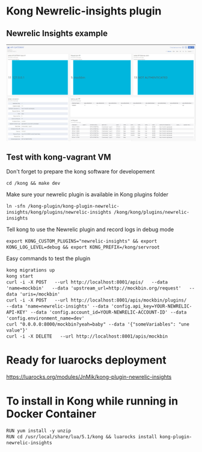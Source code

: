 # Kong Newrelic-insights plugin

## Newrelic Insights example

<img src="newrelic-insights-example.jpg" align="center" />

## Test with kong-vagrant VM

Don't forget to prepare the kong software for developement

    cd /kong && make dev

Make sure your newrelic plugin is available in Kong plugins folder

    ln -sfn /kong-plugin/kong-plugin-newrelic-insights/kong/plugins/newrelic-insights /kong/kong/plugins/newrelic-insights

Tell kong to use the Newrelic plugin and record logs in debug mode

    export KONG_CUSTOM_PLUGINS="newrelic-insights" && export KONG_LOG_LEVEL=debug && export KONG_PREFIX=/kong/servroot

Easy commands to test the plugin

    kong migrations up
    kong start
    curl -i -X POST   --url http://localhost:8001/apis/   --data 'name=mockbin'   --data 'upstream_url=http://mockbin.org/request'   --data 'uris=/mockbin'
    curl -i -X POST   --url http://localhost:8001/apis/mockbin/plugins/   --data 'name=newrelic-insights' --data 'config.api_key=YOUR-NEWRELIC-API-KEY' --data 'config.account_id=YOUR-NEWRELIC-ACCOUNT-ID' --data 'config.environment_name=dev'
    curl "0.0.0.0:8000/mockbin?yeah=baby" --data '{"someVariables": "une value"}'
    curl -i -X DELETE   --url http://localhost:8001/apis/mockbin
    
# Ready for luarocks deployment 
    
   https://luarocks.org/modules/JnMik/kong-plugin-newrelic-insights
   
# To install in Kong while running in Docker Container

    RUN yum install -y unzip
    RUN cd /usr/local/share/lua/5.1/kong && luarocks install kong-plugin-newrelic-insights
